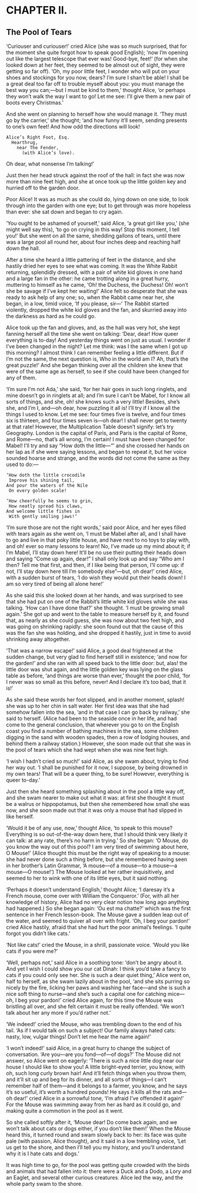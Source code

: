 # CHAPTER II.
## The Pool of Tears

‘Curiouser and curiouser!’ cried Alice (she was so much surprised, that for the moment she quite forgot how to speak good English); ‘now I’m opening out like the largest telescope that ever was! Good-bye, feet!’ (for when she looked down at her feet, they seemed to be almost out of sight, they were getting so far off). ‘Oh, my poor little feet, I wonder who will put on your shoes and stockings for you now, dears? I’m sure I shan’t be able! I shall be a great deal too far off to trouble myself about you: you must manage the best way you can;—but I must be kind to them,’ thought Alice, ‘or perhaps they won’t walk the way I want to go! Let me see: I’ll give them a new pair of boots every Christmas.’

And she went on planning to herself how she would manage it. ‘They must go by the carrier,’ she thought; ‘and how funny it’ll seem, sending presents to one’s own feet! And how odd the directions will look!

    Alice’s Right Foot, Esq.
      Hearthrug,
        near The Fender,
          (with Alice’s love).

Oh dear, what nonsense I’m talking!’

Just then her head struck against the roof of the hall: in fact she was now more than nine feet high, and she at once took up the little golden key and hurried off to the garden door.

Poor Alice! It was as much as she could do, lying down on one side, to look through into the garden with one eye; but to get through was more hopeless than ever: she sat down and began to cry again.

‘You ought to be ashamed of yourself,’ said Alice, ‘a great girl like you,’ (she might well say this), ‘to go on crying in this way! Stop this moment, I tell you!’ But she went on all the same, shedding gallons of tears, until there was a large pool all round her, about four inches deep and reaching half down the hall.

After a time she heard a little pattering of feet in the distance, and she hastily dried her eyes to see what was coming. It was the White Rabbit returning, splendidly dressed, with a pair of white kid gloves in one hand and a large fan in the other: he came trotting along in a great hurry, muttering to himself as he came, ‘Oh! the Duchess, the Duchess! Oh! won’t she be savage if I’ve kept her waiting!’ Alice felt so desperate that she was ready to ask help of any one; so, when the Rabbit came near her, she began, in a low, timid voice, ‘If you please, sir—’ The Rabbit started violently, dropped the white kid gloves and the fan, and skurried away into the darkness as hard as he could go.

Alice took up the fan and gloves, and, as the hall was very hot, she kept fanning herself all the time she went on talking: ‘Dear, dear! How queer everything is to-day! And yesterday things went on just as usual. I wonder if I’ve been changed in the night? Let me think: was I the same when I got up this morning? I almost think I can remember feeling a little different. But if I’m not the same, the next question is, Who in the world am I? Ah, that’s the great puzzle!’ And she began thinking over all the children she knew that were of the same age as herself, to see if she could have been changed for any of them.

‘I’m sure I’m not Ada,’ she said, ‘for her hair goes in such long ringlets, and mine doesn’t go in ringlets at all; and I’m sure I can’t be Mabel, for I know all sorts of things, and she, oh! she knows such a very little! Besides, she’s she, and I’m I, and—oh dear, how puzzling it all is! I’ll try if I know all the things I used to know. Let me see: four times five is twelve, and four times six is thirteen, and four times seven is—oh dear! I shall never get to twenty at that rate! However, the Multiplication Table doesn’t signify: let’s try Geography. London is the capital of Paris, and Paris is the capital of Rome, and Rome—no, that’s all wrong, I’m certain! I must have been changed for Mabel! I’ll try and say “How doth the little—“’ and she crossed her hands on her lap as if she were saying lessons, and began to repeat it, but her voice sounded hoarse and strange, and the words did not come the same as they used to do:—

    ‘How doth the little crocodile
     Improve his shining tail,
    And pour the waters of the Nile
     On every golden scale!

    ‘How cheerfully he seems to grin,
     How neatly spread his claws,
    And welcome little fishes in
     With gently smiling jaws!’

‘I’m sure those are not the right words,’ said poor Alice, and her eyes filled with tears again as she went on, ‘I must be Mabel after all, and I shall have to go and live in that poky little house, and have next to no toys to play with, and oh! ever so many lessons to learn! No, I’ve made up my mind about it; if I’m Mabel, I’ll stay down here! It’ll be no use their putting their heads down and saying “Come up again, dear!” I shall only look up and say “Who am I then? Tell me that first, and then, if I like being that person, I’ll come up: if not, I’ll stay down here till I’m somebody else”—but, oh dear!’ cried Alice, with a sudden burst of tears, ‘I do wish they would put their heads down! I am so very tired of being all alone here!’

As she said this she looked down at her hands, and was surprised to see that she had put on one of the Rabbit’s little white kid gloves while she was talking. ‘How can I have done that?’ she thought. ‘I must be growing small again.’ She got up and went to the table to measure herself by it, and found that, as nearly as she could guess, she was now about two feet high, and was going on shrinking rapidly: she soon found out that the cause of this was the fan she was holding, and she dropped it hastily, just in time to avoid shrinking away altogether.

‘That was a narrow escape!’ said Alice, a good deal frightened at the sudden change, but very glad to find herself still in existence; ‘and now for the garden!’ and she ran with all speed back to the little door: but, alas! the little door was shut again, and the little golden key was lying on the glass table as before, ‘and things are worse than ever,’ thought the poor child, ‘for I never was so small as this before, never! And I declare it’s too bad, that it is!’

As she said these words her foot slipped, and in another moment, splash! she was up to her chin in salt water. Her first idea was that she had somehow fallen into the sea, ‘and in that case I can go back by railway,’ she said to herself. (Alice had been to the seaside once in her life, and had come to the general conclusion, that wherever you go to on the English coast you find a number of bathing machines in the sea, some children digging in the sand with wooden spades, then a row of lodging houses, and behind them a railway station.) However, she soon made out that she was in the pool of tears which she had wept when she was nine feet high.

‘I wish I hadn’t cried so much!’ said Alice, as she swam about, trying to find her way out. ‘I shall be punished for it now, I suppose, by being drowned in my own tears! That will be a queer thing, to be sure! However, everything is queer to-day.’

Just then she heard something splashing about in the pool a little way off, and she swam nearer to make out what it was: at first she thought it must be a walrus or hippopotamus, but then she remembered how small she was now, and she soon made out that it was only a mouse that had slipped in like herself.

‘Would it be of any use, now,’ thought Alice, ‘to speak to this mouse? Everything is so out-of-the-way down here, that I should think very likely it can talk: at any rate, there’s no harm in trying.’ So she began: ‘O Mouse, do you know the way out of this pool? I am very tired of swimming about here, O Mouse!’ (Alice thought this must be the right way of speaking to a mouse: she had never done such a thing before, but she remembered having seen in her brother’s Latin Grammar, ‘A mouse—of a mouse—to a mouse—a mouse—O mouse!’) The Mouse looked at her rather inquisitively, and seemed to her to wink with one of its little eyes, but it said nothing.

‘Perhaps it doesn’t understand English,’ thought Alice; ‘I daresay it’s a French mouse, come over with William the Conqueror.’ (For, with all her knowledge of history, Alice had no very clear notion how long ago anything had happened.) So she began again: ‘Ou est ma chatte?’ which was the first sentence in her French lesson-book. The Mouse gave a sudden leap out of the water, and seemed to quiver all over with fright. ‘Oh, I beg your pardon!’ cried Alice hastily, afraid that she had hurt the poor animal’s feelings. ‘I quite forgot you didn’t like cats.’

‘Not like cats!’ cried the Mouse, in a shrill, passionate voice. ‘Would you like cats if you were me?’

‘Well, perhaps not,’ said Alice in a soothing tone: ‘don’t be angry about it. And yet I wish I could show you our cat Dinah: I think you’d take a fancy to cats if you could only see her. She is such a dear quiet thing,’ Alice went on, half to herself, as she swam lazily about in the pool, ‘and she sits purring so nicely by the fire, licking her paws and washing her face—and she is such a nice soft thing to nurse—and she’s such a capital one for catching mice—oh, I beg your pardon!’ cried Alice again, for this time the Mouse was bristling all over, and she felt certain it must be really offended. ‘We won’t talk about her any more if you’d rather not.’

‘We indeed!’ cried the Mouse, who was trembling down to the end of his tail. ‘As if I would talk on such a subject! Our family always hated cats: nasty, low, vulgar things! Don’t let me hear the name again!’

‘I won’t indeed!’ said Alice, in a great hurry to change the subject of conversation. ‘Are you—are you fond—of—of dogs?’ The Mouse did not answer, so Alice went on eagerly: ‘There is such a nice little dog near our house I should like to show you! A little bright-eyed terrier, you know, with oh, such long curly brown hair! And it’ll fetch things when you throw them, and it’ll sit up and beg for its dinner, and all sorts of things—I can’t remember half of them—and it belongs to a farmer, you know, and he says it’s so useful, it’s worth a hundred pounds! He says it kills all the rats and—oh dear!’ cried Alice in a sorrowful tone, ‘I’m afraid I’ve offended it again!’ For the Mouse was swimming away from her as hard as it could go, and making quite a commotion in the pool as it went.

So she called softly after it, ‘Mouse dear! Do come back again, and we won’t talk about cats or dogs either, if you don’t like them!’ When the Mouse heard this, it turned round and swam slowly back to her: its face was quite pale (with passion, Alice thought), and it said in a low trembling voice, ‘Let us get to the shore, and then I’ll tell you my history, and you’ll understand why it is I hate cats and dogs.’

It was high time to go, for the pool was getting quite crowded with the birds and animals that had fallen into it: there were a Duck and a Dodo, a Lory and an Eaglet, and several other curious creatures. Alice led the way, and the whole party swam to the shore.

